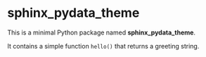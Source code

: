 # sphinx_pydata_theme

This is a minimal Python package named **sphinx_pydata_theme**. 

It contains a simple function `hello()` that returns a greeting string.
